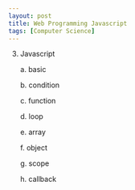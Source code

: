 ```yaml
---
layout: post
title: Web Programming Javascript
tags: [Computer Science]
---
```


3. Javascript

    a. basic

    b. condition

    c. function

    d. loop

    e. array

    f. object

    g. scope

    h. callback
